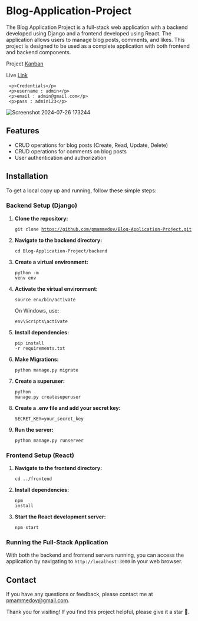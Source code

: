 <body>
    <h1>Blog-Application-Project</h1>
    <p>The Blog Application Project is a full-stack web application with a backend developed using Django and a frontend developed using React. The application allows users to manage blog posts, comments, and likes. This project is designed to be used as a complete application with both frontend and backend components.</p>
     <p>Project <a href="https://github.com/users/pmammedov/projects/2">Kanban</a></p>
     <p>Live <a href="https://blog-application-project.vercel.app">Link</a></p>
     
     <p>Credentials</p>
     <p>username : admin</p>
     <p>email : admin@gmail.com</p>
     <p>pass : admin123</p>
    
![Screenshot 2024-07-26 173244](https://github.com/user-attachments/assets/9295a898-ecee-4bdf-834e-81e3b699975c)
    <h2>Features</h2>
    <ul>
        <li>CRUD operations for blog posts (Create, Read, Update, Delete)</li>
        <li>CRUD operations for comments on blog posts</li>
        <li>User authentication and authorization</li>
    </ul>
    <h2>Installation</h2>
    <p>To get a local copy up and running, follow these simple steps:</p>
    <h3>Backend Setup (Django)</h3>
    <ol>
        <li><strong>Clone the repository:</strong>
            <pre><code>git clone https://github.com/pmammedov/Blog-Application-Project.git</code></pre>
        </li>
        <li><strong>Navigate to the backend directory:</strong>
            <pre><code>cd Blog-Application-Project/backend</code></pre>
        </li>
        <li><strong>Create a virtual environment:</strong>
            <pre><code>python -m venv env</code></pre>
        </li>
        <li><strong>Activate the virtual environment:</strong>
            <pre><code>source env/bin/activate</code></pre>
            <p>On Windows, use:</p>
            <pre><code>env\Scripts\activate</code></pre>
        </li>
        <li><strong>Install dependencies:</strong>
            <pre><code>pip install -r requirements.txt</code></pre>
        </li>
        <li><strong>Make Migrations:</strong>
            <pre><code>python manage.py migrate</code></pre>
        </li>
        <li><strong>Create a superuser:</strong>
            <pre><code>python manage.py createsuperuser</code></pre>
        </li>
        <li><strong>Create a .env file and add your secret key:</strong>
            <pre><code>SECRET_KEY=your_secret_key</code></pre>
        </li>
        <li><strong>Run the server:</strong>
            <pre><code>python manage.py runserver</code></pre>
        </li>
    </ol>
    <h3>Frontend Setup (React)</h3>
    <ol>
        <li><strong>Navigate to the frontend directory:</strong>
            <pre><code>cd ../frontend</code></pre>
        </li>
        <li><strong>Install dependencies:</strong>
            <pre><code>npm install</code></pre>
        </li>
        <li><strong>Start the React development server:</strong>
            <pre><code>npm start</code></pre>
        </li>
    </ol>
    <h3>Running the Full-Stack Application</h3>
    <p>With both the backend and frontend servers running, you can access the application by navigating to <code>http://localhost:3000</code> in your web browser.</p>
    <h2>Contact</h2>
    <p>If you have any questions or feedback, please contact me at <a href="mailto:pmammedov@gmail.com">pmammedov@gmail.com</a>.</p>
    <p>Thank you for visiting! If you find this project helpful, please give it a star 🌟.</p>
</body>
